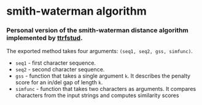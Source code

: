 smith-waterman algorithm
==========================
### Personal version of the smith-waterman distance algorithm implemented by [ttrfstud](https://github.com/ttrfstud/smith-waterman).

The exported method takes four arguments: `(seq1, seq2, gss, simfunc)`.
* `seq1` - first character sequence.
* `seq2` - second character sequence.
* `gss` - function that takes a single argument `k`. It describes the penalty score for an in/del gap of length `k`.
* `simfunc` - function that takes two characters as arguments. It compares characters from the input strings and computes similarity scores
